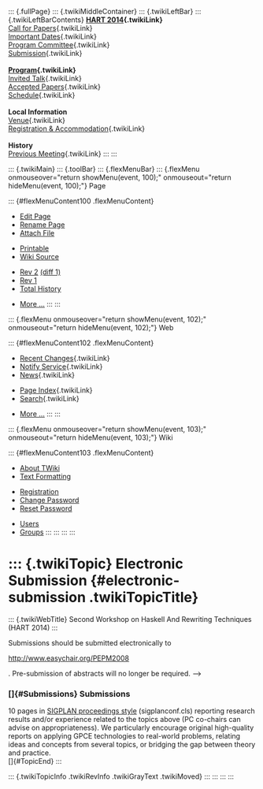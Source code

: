 ::: {.fullPage}
::: {.twikiMiddleContainer}
::: {.twikiLeftBar}
::: {.twikiLeftBarContents}
**[HART 2014](WebHome){.twikiLink}**\
[Call for Papers](CallForPapers){.twikiLink}\
[Important Dates](ImportantDates){.twikiLink}\
[Program Committee](ProgramCommittee){.twikiLink}\
[Submission](PaperSubmission){.twikiLink}\
\
**[Program](Program){.twikiLink}**\
[Invited Talk](InvitedTalks){.twikiLink}\
[Accepted Papers](AcceptedPapers){.twikiLink}\
[Schedule](Program){.twikiLink}\
\
**Local Information**\
[Venue](WorkshopVenue){.twikiLink}\
[Registration & Accommodation](RegistrationAndAccomodation){.twikiLink}\
\
**History**\
[Previous Meeting](PreviousMeetings){.twikiLink}
:::
:::

::: {.twikiMain}
::: {.toolBar}
::: {.flexMenuBar}
::: {.flexMenu onmouseover="return showMenu(event, 100);" onmouseout="return hideMenu(event, 100);"}
Page

::: {#flexMenuContent100 .flexMenuContent}
-   [Edit
    Page](http://www.program-transformation.org/edit/HART14/ElectronicSubmission?t=1536828903)
-   [Rename
    Page](http://www.program-transformation.org/rename/HART14/ElectronicSubmission)
-   [Attach
    File](http://www.program-transformation.org/attach/HART14/ElectronicSubmission)

<!-- -->

-   [Printable](http://www.program-transformation.org/view/HART14/ElectronicSubmission?skin=print.pattern)
-   [Wiki
    Source](http://www.program-transformation.org/view/HART14/ElectronicSubmission?skin=text&raw=on&contenttype=text/plain)

<!-- -->

-   [Rev
    2](http://www.program-transformation.org/view/HART14/ElectronicSubmission?rev=1.2)
    [(diff 1)](http://www.program-transformation.org/rdiff/HART14/ElectronicSubmission?rev1=1.2&rev2=1.1)
-   [Rev
    1](http://www.program-transformation.org/view/HART14/ElectronicSubmission?rev=1.1)
-   [Total
    History](http://www.program-transformation.org/rdiff/HART14/ElectronicSubmission)

<!-- -->

-   [More
    \...](http://www.program-transformation.org/oops/HART14/ElectronicSubmission?template=oopsmore&param1=1.2&param2=1.2)
:::
:::

::: {.flexMenu onmouseover="return showMenu(event, 102);" onmouseout="return hideMenu(event, 102);"}
Web

::: {#flexMenuContent102 .flexMenuContent}
-   [Recent Changes](WebChanges){.twikiLink}
-   [Notify Service](WebNotify){.twikiLink}
-   [News](WebNews){.twikiLink}

<!-- -->

-   [Page Index](WebIndex){.twikiLink}
-   [Search](WebSearch){.twikiLink}

<!-- -->

-   [More
    \...](http://www.program-transformation.org/oops/HART14/ElectronicSubmission?template=oopsmore&param1=1.2&param2=1.2)
:::
:::

::: {.flexMenu onmouseover="return showMenu(event, 103);" onmouseout="return hideMenu(event, 103);"}
Wiki

::: {#flexMenuContent103 .flexMenuContent}
-   [About
    TWiki](http://www.program-transformation.org/view/TWiki/WebHome)
-   [Text
    Formatting](http://www.program-transformation.org/view/TWiki/TextFormattingRules)

<!-- -->

-   [Registration](http://www.program-transformation.org/view/TWiki/TWikiRegistration)
-   [Change
    Password](http://www.program-transformation.org/view/TWiki/ChangePassword)
-   [Reset
    Password](http://www.program-transformation.org/view/TWiki/ResetPassword)

<!-- -->

-   [Users](http://www.program-transformation.org/view/Main/TWikiUsers)
-   [Groups](http://www.program-transformation.org/view/Main/TWikiGroups)
:::
:::
:::
:::

::: {.twikiTopic}
Electronic Submission {#electronic-submission .twikiTopicTitle}
=====================

::: {.twikiWebTitle}
Second Workshop on Haskell And Rewriting Techniques (HART 2014)
:::

Submissions should be submitted electronically to

<http://www.easychair.org/PEPM2008>

. Pre-submission of abstracts will no longer be required. \--\>

### []{#Submissions} Submissions

10 pages in [SIGPLAN proceedings
style](http://www.acm.org/sigs/sigplan/authorInformation.htm)
(sigplanconf.cls) reporting research results and/or experience related
to the topics above (PC co-chairs can advise on appropriateness). We
particularly encourage original high-quality reports on applying GPCE
technologies to real-world problems, relating ideas and concepts from
several topics, or bridging the gap between theory and practice.\
[]{#TopicEnd}
:::

::: {.twikiTopicInfo .twikiRevInfo .twikiGrayText .twikiMoved}
:::
:::
:::
:::
